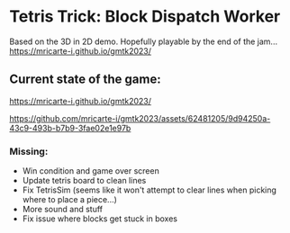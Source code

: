 # Tetris Trick: Block Dispatch Worker

Based on the 3D in 2D demo.
Hopefully playable by the end of the jam...
https://mricarte-i.github.io/gmtk2023/

## Current state of the game:
https://mricarte-i.github.io/gmtk2023/

https://github.com/mricarte-i/gmtk2023/assets/62481205/9d94250a-43c9-493b-b7b9-3fae02e1e97b

### Missing:
 - Win condition and game over screen
 - Update tetris board to clean lines
 - Fix TetrisSim (seems like it won't attempt to clear lines when picking where to place a piece...)
 - More sound and stuff
 - Fix issue where blocks get stuck in boxes
